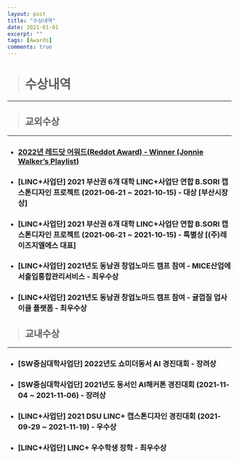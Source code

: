 ```yaml
---
layout: post
title: "수상내역"
date: 2021-01-01
excerpt: ""
tags: [Awards]
comments: true
---
```


> # 수상내역
------------------------------------------------------------

> ## 교외수상
------------------------------------------------------------

- ### [2022년 레드닷 어워드(Reddot Award) - Winner (Jonnie Walker’s Playlist)](https://glydokid.github.io//Reddot-Award/)

- ### [LINC+사업단] 2021 부산권 6개 대학 LINC+사업단 연합 B.SORI 캡스톤디자인 프로젝트 (2021-06-21 ~ 2021-10-15) - 대상 [부산시장상]

- ### [LINC+사업단] 2021 부산권 6개 대학 LINC+사업단 연합 B.SORI 캡스톤디자인 프로젝트 (2021-06-21 ~ 2021-10-15) - 특별상 [(주)레이즈지엘에스 대표]

- ### [LINC+사업단] 2021년도 동남권 창업노마드 캠프 참여 - MICE산업에서출입통합관리서비스 - 최우수상

- ### [LINC+사업단] 2021년도 동남권 창업노마드 캠프 참여 - 귤껍질 업사이클 플랫폼 - 최우수상

> ## 교내수상
------------------------------------------------------------

- ### [SW중심대학사업단] 2022년도 쇼미더동서 AI 경진대회 - 장려상

- ### [SW중심대학사업단] 2021년도 동서인 AI해커톤 경진대회 (2021-11-04 ~ 2021-11-06) - 장려상

- ### [LINC+사업단] 2021 DSU LINC+ 캡스톤디자인 경진대회 (2021-09-29 ~ 2021-11-19) - 우수상

- ### [LINC+사업단] LINC+ 우수학생 장학 - 최우수상
